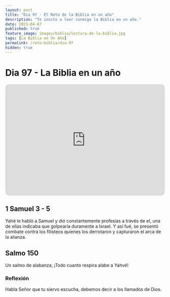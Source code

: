```yaml
---
layout: post
title: "Dia 97 - El Reto de la Biblia en un año"
description: "Te invito a leer conmigo la Biblia en un año."
date: 2023-04-07
published: true
feature_image: images/biblia/lectura-de-la-biblia.jpg
tags: [La Biblia en Un Año]
permalink: /reto-biblia/dia-97
hidden: true
---
```


# Dia 97 - La Biblia en un año
<iframe style="border-radius:12px" src="https://open.spotify.com/embed/episode/54W2Cmls7PZiUd2IE0hPjX?utm_source=generator" width="100%" height="352" frameBorder="0" allowfullscreen="" allow="autoplay; clipboard-write; encrypted-media; fullscreen; picture-in-picture" loading="lazy"></iframe>

## 1 Samuel 3 - 5
Yahé le habló a Samuel y dió constantemente profesias a través de el, una de ellas indicaba que golpearía duramente a Israel. Y así fué, se presentó combate contra los filisteos quienes los derrotaron y capturaron el arca de la alianza.

## Salmo 150
Un salmo de alabanza, ¡Todo cuanto respira alabe a Yahvé!

### Reflexión
Habla Señor que tu siervo escucha, debemos decir a los llamados de Dios.





